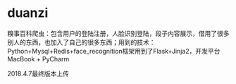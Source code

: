 # duanzi
糗事百科爬虫：包含用户的登陆注册，人脸识别登陆，段子内容展示，借用了很多别人的东西，也加入了自己的很多东西；用到的技术：Python+Mysql+Redis+face_recognition框架用到了Flask+Jinja2，开发平台MacBook + PyCharm

2018.4.7最终版本上传
